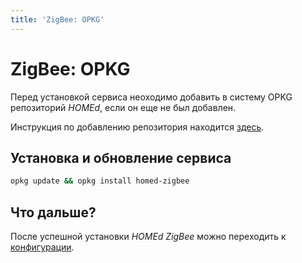 ```yaml
---
title: 'ZigBee: OPKG'
---
```


# ZigBee: OPKG

Перед установкой сервиса неоходимо добавить в систему OPKG репозиторий _HOMEd_, если он еще не был добавлен.

Инструкция по добавлению репозитория находится [здесь](/common/opkg/).

## Установка и обновление сервиса

```sh
opkg update && opkg install homed-zigbee
```

## Что дальше?

После успешной установки _HOMEd ZigBee_ можно переходить к [конфигурации](/zigbee/configuration/).
